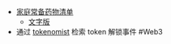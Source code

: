 - [家庭常备药物清单](https://x.com/vikingmute/status/1874994762476097625)
	- [文字版](https://gist.github.com/vikingmute/85050c262d96d5048981b758810b277d)
- 通过 [tokenomist](https://tokenomist.ai/) 检索 token 解锁事件 #Web3